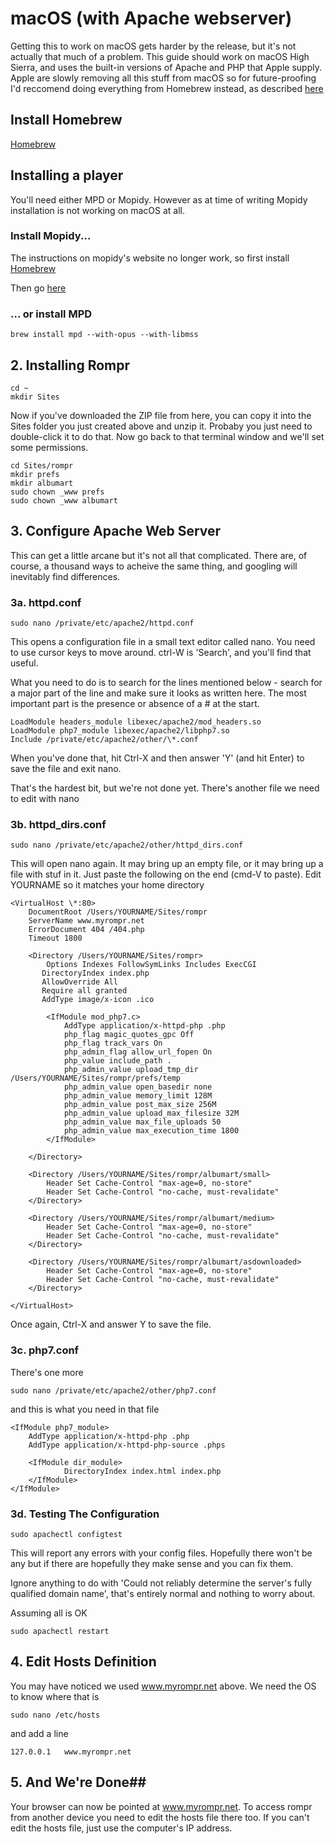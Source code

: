 # macOS (with Apache webserver)

Getting this to work on macOS gets harder by the release, but it's not actually that much of a problem. This guide should work on macOS High Sierra, and uses the built-in versions of Apache and PHP that Apple supply. Apple are slowly removing all this stuff from macOS so for future-proofing I'd reccomend doing everything from Homebrew instead, as described [here](/RompR/macOS-With-Nginx)

## Install Homebrew

[Homebrew](https://brew.sh/)

## Installing a player

You'll need either MPD or Mopidy. However as at time of writing Mopidy installation is not working on macOS at all.

### Install Mopidy...

The instructions on mopidy's website no longer work, so first install [Homebrew](https://brew.sh/)

Then go [here](https://discourse.mopidy.com/t/cant-run-mopidy-on-fresh-brew-install-getting-python-framework-error/2343/2)

### ... or install MPD

    brew install mpd --with-opus --with-libmss

## 2. Installing Rompr

    cd ~
    mkdir Sites

Now if you've downloaded the ZIP file from here, you can copy it into the Sites folder you just created above and unzip it. Probaby you just need to double-click it to do that.
Now go back to that terminal window and we'll set some permissions.

    cd Sites/rompr
    mkdir prefs
    mkdir albumart
    sudo chown _www prefs
    sudo chown _www albumart

## 3. Configure Apache Web Server

This can get a little arcane but it's not all that complicated. There are, of course, a thousand ways to acheive the same thing, and googling will inevitably find differences.

### 3a. httpd.conf

    sudo nano /private/etc/apache2/httpd.conf

This opens a configuration file in a small text editor called nano. You need to use cursor keys to move around. ctrl-W is 'Search', and you'll find that useful.

What you need to do is to search for the lines mentioned below - search for a major part of the line and make sure it looks as written here. The most important part is the presence or absence of a # at the start.

    LoadModule headers_module libexec/apache2/mod_headers.so
    LoadModule php7_module libexec/apache2/libphp7.so
    Include /private/etc/apache2/other/\*.conf

When you've done that, hit Ctrl-X and then answer 'Y' (and hit Enter) to save the file and exit nano.

That's the hardest bit, but we're not done yet.
There's another file we need to edit with nano

### 3b. httpd_dirs.conf

    sudo nano /private/etc/apache2/other/httpd_dirs.conf

This will open nano again. It may bring up an empty file, or it may bring up a file with stuf in it. Just paste the following on the end (cmd-V to paste). Edit YOURNAME so it matches your home directory

    <VirtualHost \*:80>
	    DocumentRoot /Users/YOURNAME/Sites/rompr
	    ServerName www.myrompr.net
        ErrorDocument 404 /404.php
        Timeout 1800

	    <Directory /Users/YOURNAME/Sites/rompr>
            Options Indexes FollowSymLinks Includes ExecCGI
           DirectoryIndex index.php
           AllowOverride All
           Require all granted
           AddType image/x-icon .ico

		    <IfModule mod_php7.c>
			    AddType application/x-httpd-php .php
			    php_flag magic_quotes_gpc Off
			    php_flag track_vars On
			    php_admin_flag allow_url_fopen On
			    php_value include_path .
			    php_admin_value upload_tmp_dir /Users/YOURNAME/Sites/rompr/prefs/temp
			    php_admin_value open_basedir none
    		    php_admin_value memory_limit 128M
                php_admin_value post_max_size 256M
                php_admin_value upload_max_filesize 32M
                php_admin_value max_file_uploads 50                
                php_admin_value max_execution_time 1800         
		    </IfModule>

	    </Directory>

	    <Directory /Users/YOURNAME/Sites/rompr/albumart/small>
	        Header Set Cache-Control "max-age=0, no-store"
	        Header Set Cache-Control "no-cache, must-revalidate"
	    </Directory>

        <Directory /Users/YOURNAME/Sites/rompr/albumart/medium>
	        Header Set Cache-Control "max-age=0, no-store"
	        Header Set Cache-Control "no-cache, must-revalidate"
	    </Directory>

	    <Directory /Users/YOURNAME/Sites/rompr/albumart/asdownloaded>
	        Header Set Cache-Control "max-age=0, no-store"
	        Header Set Cache-Control "no-cache, must-revalidate"
	    </Directory>

    </VirtualHost>

Once again, Ctrl-X and answer Y to save the file.

### 3c. php7.conf

There's one more

    sudo nano /private/etc/apache2/other/php7.conf

and this is what you need in that file

    <IfModule php7_module>
        AddType application/x-httpd-php .php
        AddType application/x-httpd-php-source .phps

        <IfModule dir_module>
                DirectoryIndex index.html index.php
        </IfModule>
    </IfModule>

### 3d. Testing The Configuration

    sudo apachectl configtest

This will report any errors with your config files. Hopefully there won't be any but if there are hopefully they make sense and you can fix them.

Ignore anything to do with 'Could not reliably determine the server's fully qualified domain name', that's entirely normal and nothing to worry about.

Assuming all is OK

    sudo apachectl restart

## 4. Edit Hosts Definition

You may have noticed we used www.myrompr.net above. We need the OS to know where that is

    sudo nano /etc/hosts

and add a line

    127.0.0.1	www.myrompr.net

## 5. And We're Done##

Your browser can now be pointed at www.myrompr.net.
To access rompr from another device you need to edit the hosts file there too. If you can't edit the hosts file, just use the computer's IP address.
